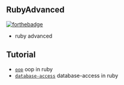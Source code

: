 ## RubyAdvanced

[![forthebadge](https://forthebadge.com/images/badges/made-with-ruby.svg)](https://forthebadge.com)

- ruby advanced

## Tutorial

- [`oop`](oop) oop in ruby
- [`database-access`](database-access) database-access in ruby